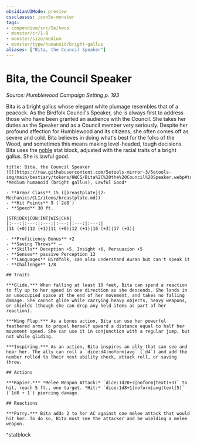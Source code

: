 ```yaml
---
obsidianUIMode: preview
cssclasses: json5e-monster
tags:
- compendium/src/5e/hwcs
- monster/cr/1-8
- monster/size/medium
- monster/type/humanoid/bright-gallus
aliases: ["Bita, the Council Speaker"]
---
```

# Bita, the Council Speaker
*Source: Humblewood Campaign Setting p. 193*  

Bita is a bright gallus whose elegant white plumage resembles that of a peacock. As the Birdfolk Council's Speaker, she is always first to address those who have been granted an audience with the Council. She takes her duties as the Speaker and as a Council member very seriously. Despite her profound affection for Humblewood and its citizens, she often comes off as severe and cold. Bita believes in doing what's best for the folks of the Wood, and sometimes this means making level-headed, tough decisions. Bita uses the [noble](2-Mechanics/CLI/bestiary/humanoid/noble.md) stat block, adjusted with the racial traits of a bright gallus. She is lawful good.

```ad-statblock
title: Bita, the Council Speaker
![](https://raw.githubusercontent.com/5etools-mirror-3/5etools-img/main/bestiary/tokens/HWCS/Bita%2C%20the%20Council%20Speaker.webp#token)
*Medium humanoid (bright gallus), Lawful Good*

- **Armor Class** 15 ([breastplate](2-Mechanics/CLI/items/breastplate.md))
- **Hit Points** 9 (`2d8`)
- **Speed** 30 ft.

|STR|DEX|CON|INT|WIS|CHA|
|:---:|:---:|:---:|:---:|:---:|:---:|
|11 (+0)|12 (+1)|11 (+0)|12 (+1)|16 (+3)|17 (+3)|

- **Proficiency Bonus** +2
- **Saving Throws** ⏤
- **Skills** Deception +5, Insight +6, Persuasion +5
- **Senses** passive Perception 13
- **Languages** Birdfolk, can also understand Auran but can't speak it
- **Challenge** 1/8

## Traits

***Glide.*** When falling at least 10 feet, Bita can spend a reaction to fly up to her speed in one direction as she descends. She lands in an unoccupied space at the end of her movement, and takes no falling damage. She cannot glide while carrying heavy objects, heavy weapons, or shields (though she can drop any held items as part of her reaction).

***Wing Flap.*** As a bonus action, Bita can use her powerful feathered arms to propel herself upward a distance equal to half her movement speed. She can use it in conjunction with a regular jump, but not while gliding. 

***Inspiring.*** As an action, Bita inspires an ally that can see and hear her. The ally can roll a `dice:d4|noform|avg` (`d4`) and add the number rolled to their next ability check, attack roll, or saving throw.

## Actions

***Rapier.*** *Melee Weapon Attack:* `dice:1d20+3|noform|text(+3)` to hit, reach 5 ft., one target. *Hit:* `dice:1d8+1|noform|avg|text(5)` (`1d8 + 1`) piercing damage.

## Reactions

***Parry.*** Bita adds 2 to her AC against one melee attack that would hit her. To do so, Bita must see the attacker and be wielding a melee weapon.
```
^statblock